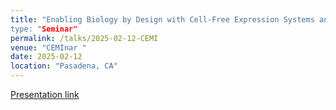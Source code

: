 ```yaml
---
title: "Enabling Biology by Design with Cell-Free Expression Systems and Bacteriophages
type: "Seminar"
permalink: /talks/2025-02-12-CEMI
venue: "CEMInar "
date: 2025-02-12
location: "Pasadena, CA"
---
```


[Presentation link](https://yzhang952.github.io/files/CEMI2025.pdf)
